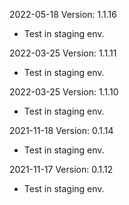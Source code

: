 2022-05-18 Version: 1.1.16
- Test in staging env.

2022-03-25 Version: 1.1.11
- Test in staging env.

2022-03-25 Version: 1.1.10
- Test in staging env.

2021-11-18 Version: 0.1.14
- Test in staging env.

2021-11-17 Version: 0.1.12
- Test in staging env.

